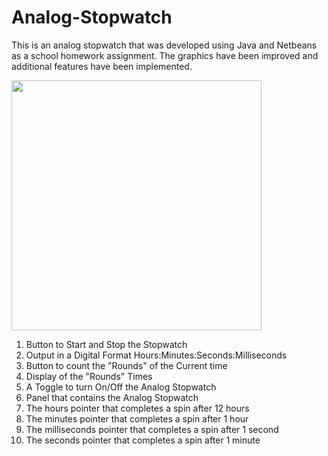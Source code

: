 # Analog-Stopwatch

This is an analog stopwatch that was developed using Java and Netbeans as a school homework assignment. The graphics have been improved and additional features have been implemented.

<img src="https://user-images.githubusercontent.com/87524553/208442580-30790feb-a1e7-411e-890b-5654256149d5.png" width="400">

1) Button to Start and Stop the Stopwatch
2) Output in a Digital Format Hours:Minutes:Seconds:Milliseconds
3) Button to count the "Rounds" of the Current time
4) Display of the "Rounds" Times
5) A Toggle to turn On/Off the Analog Stopwatch
6) Panel that contains the Analog Stopwatch
7) The hours pointer that completes a spin after 12 hours
8) The minutes pointer that completes a spin after 1 hour
9) The milliseconds pointer that completes a spin after 1 second
10) The seconds pointer that completes a spin after 1 minute
